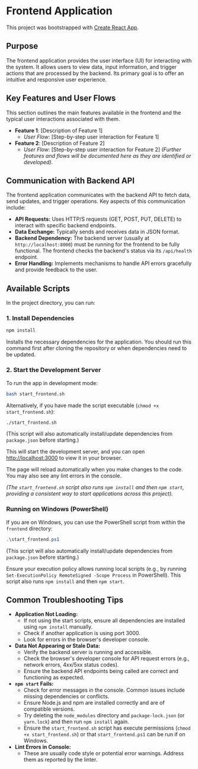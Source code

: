 # Frontend Application

This project was bootstrapped with [Create React App](https://github.com/facebook/create-react-app).

## Purpose

The frontend application provides the user interface (UI) for interacting with the system. It allows users to view data, input information, and trigger actions that are processed by the backend. Its primary goal is to offer an intuitive and responsive user experience.

## Key Features and User Flows

This section outlines the main features available in the frontend and the typical user interactions associated with them.

- **Feature 1**: [Description of Feature 1]
  - *User Flow*: [Step-by-step user interaction for Feature 1]
- **Feature 2**: [Description of Feature 2]
  - *User Flow*: [Step-by-step user interaction for Feature 2]
*(Further features and flows will be documented here as they are identified or developed).*

## Communication with Backend API

The frontend application communicates with the backend API to fetch data, send updates, and trigger operations. Key aspects of this communication include:

*   **API Requests:** Uses HTTP/S requests (GET, POST, PUT, DELETE) to interact with specific backend endpoints.
*   **Data Exchange:** Typically sends and receives data in JSON format.
*   **Backend Dependency:** The backend server (usually at `http://localhost:8000`) must be running for the frontend to be fully functional. The frontend checks the backend's status via its `/api/health` endpoint.
*   **Error Handling:** Implements mechanisms to handle API errors gracefully and provide feedback to the user.

## Available Scripts

In the project directory, you can run:

### 1. Install Dependencies

```bash
npm install
```
Installs the necessary dependencies for the application. You should run this command first after cloning the repository or when dependencies need to be updated.

### 2. Start the Development Server

To run the app in development mode:
```bash
bash start_frontend.sh
```
Alternatively, if you have made the script executable (`chmod +x start_frontend.sh`):
```bash
./start_frontend.sh
```
(This script will also automatically install/update dependencies from `package.json` before starting.)

This will start the development server, and you can open [http://localhost:3000](http://localhost:3000) to view it in your browser.

The page will reload automatically when you make changes to the code.
You may also see any lint errors in the console.

*(The `start_frontend.sh` script also runs `npm install` and then `npm start`, providing a consistent way to start applications across this project).*

### Running on Windows (PowerShell)
If you are on Windows, you can use the PowerShell script from within the `frontend` directory:
```powershell
.\start_frontend.ps1
```
(This script will also automatically install/update dependencies from `package.json` before starting.)

Ensure your execution policy allows running local scripts (e.g., by running `Set-ExecutionPolicy RemoteSigned -Scope Process` in PowerShell). This script also runs `npm install` and then `npm start`.

## Common Troubleshooting Tips

*   **Application Not Loading:**
    *   If not using the start scripts, ensure all dependencies are installed using `npm install` manually.
    *   Check if another application is using port 3000.
    *   Look for errors in the browser's developer console.
*   **Data Not Appearing or Stale Data:**
    *   Verify the backend server is running and accessible.
    *   Check the browser's developer console for API request errors (e.g., network errors, 4xx/5xx status codes).
    *   Ensure the backend API endpoints being called are correct and functioning as expected.
*   **`npm start` Fails:**
    *   Check for error messages in the console. Common issues include missing dependencies or conflicts.
    *   Ensure Node.js and npm are installed correctly and are of compatible versions.
    *   Try deleting the `node_modules` directory and `package-lock.json` (or `yarn.lock`) and then run `npm install` again.
    *   Ensure the `start_frontend.sh` script has execute permissions (`chmod +x start_frontend.sh`) or that `start_frontend.ps1` can be run if on Windows.
*   **Lint Errors in Console:**
    *   These are usually code style or potential error warnings. Address them as reported by the linter.
